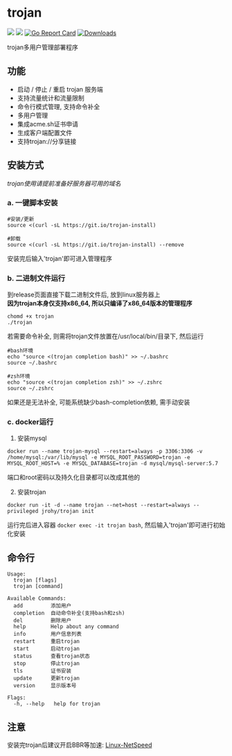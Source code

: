 # trojan
![](https://img.shields.io/github/stars/Jrohy/trojan.svg) 
![](https://img.shields.io/github/forks/Jrohy/trojan.svg) 
[![Go Report Card](https://goreportcard.com/badge/github.com/Jrohy/trojan)](https://goreportcard.com/report/github.com/Jrohy/trojan)
[![Downloads](https://img.shields.io/github/downloads/Jrohy/trojan/total.svg)](https://img.shields.io/github/downloads/Jrohy/sshcopy/total.svg)


trojan多用户管理部署程序

## 功能
- 启动 / 停止 / 重启 trojan 服务端
- 支持流量统计和流量限制
- 命令行模式管理, 支持命令补全
- 多用户管理
- 集成acme.sh证书申请
- 生成客户端配置文件
- 支持trojan://分享链接

## 安装方式
*trojan使用请提前准备好服务器可用的域名*  

###  a. 一键脚本安装
```
#安装/更新
source <(curl -sL https://git.io/trojan-install)

#卸载
source <(curl -sL https://git.io/trojan-install) --remove

```
安装完后输入'trojan'即可进入管理程序

### b. 二进制文件运行
到release页面直接下载二进制文件后, 放到linux服务器上  
**因为trojan本身仅支持x86_64, 所以只编译了x86_64版本的管理程序**
```
chomd +x trojan
./trojan
```
若需要命令补全, 则需将trojan文件放置在/usr/local/bin/目录下, 然后运行
```
#bash环境
echo "source <(trojan completion bash)" >> ~/.bashrc
source ~/.bashrc

#zsh环境
echo "source <(trojan completion zsh)" >> ~/.zshrc
source ~/.zshrc
```
如果还是无法补全, 可能系统缺少bash-completion依赖, 需手动安装

### c. docker运行
1. 安装mysql
```
docker run --name trojan-mysql --restart=always -p 3306:3306 -v /home/mysql:/var/lib/mysql -e MYSQL_ROOT_PASSWORD=trojan -e MYSQL_ROOT_HOST=% -e MYSQL_DATABASE=trojan -d mysql/mysql-server:5.7
```
端口和root密码以及持久化目录都可以改成其他的

2. 安装trojan
```
docker run -it -d --name trojan --net=host --restart=always --privileged jrohy/trojan init
```
运行完后进入容器 `docker exec -it trojan bash`, 然后输入'trojan'即可进行初始化安装

## 命令行
```
Usage:
  trojan [flags]
  trojan [command]

Available Commands:
  add         添加用户
  completion  自动命令补全(支持bash和zsh)
  del         删除用户
  help        Help about any command
  info        用户信息列表
  restart     重启trojan
  start       启动trojan
  status      查看trojan状态
  stop        停止trojan
  tls         证书安装
  update      更新trojan
  version     显示版本号

Flags:
  -h, --help   help for trojan
```

## 注意
安装完trojan后建议开启BBR等加速: [Linux-NetSpeed](https://github.com/chiakge/Linux-NetSpeed)
